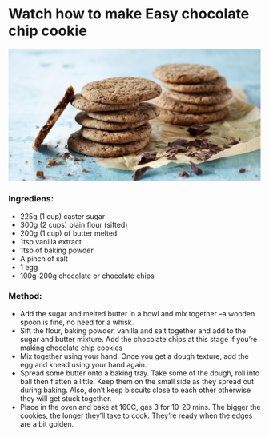 # Watch how to make Easy chocolate chip cookie

![Chocolate Chip Cookie](cookies.jpg)

### Ingrediens:



* 225g (1 cup) caster sugar
* 300g (2 cups) plain flour (sifted)
* 200g (1 cup) of butter melted
* 1tsp vanilla extract
* 1tsp of baking powder
* A pinch of salt
* 1 egg
* 100g-200g chocolate or chocolate chips

### Method:

* Add the sugar and melted butter in a bowl and mix together –a wooden spoon is fine, no need for a whisk.
* Sift the flour, baking powder, vanilla and salt together and add to the sugar and butter mixture. Add the chocolate chips at this stage if you’re making chocolate chip cookies
* Mix together using your hand. Once you get a dough texture, add the egg and knead using your hand again.
* Spread some butter onto a baking tray. Take some of the dough, roll into ball then flatten a little. Keep them on the small side as they spread out during baking. Also, don’t keep biscuits close to each other otherwise they will get stuck together.
* Place in the oven and bake at 160C, gas 3 for 10-20 mins. The bigger the cookies, the longer they’ll take to cook. They’re ready when the edges are a bit golden.

